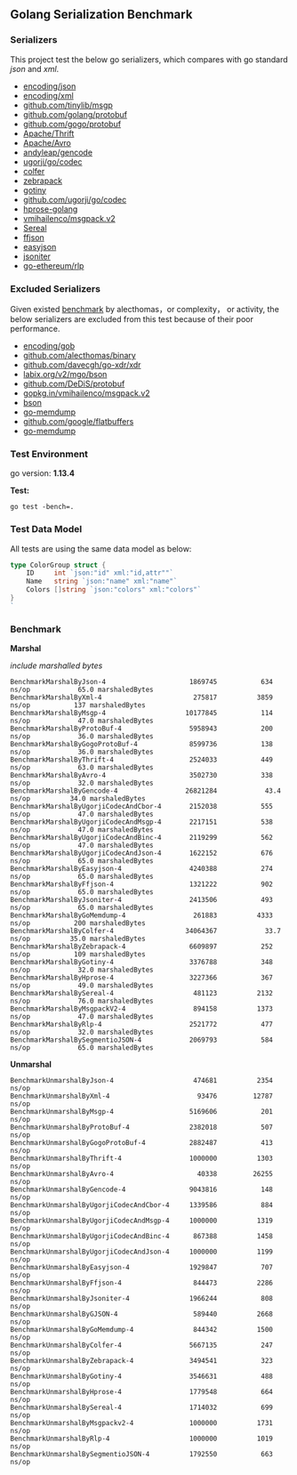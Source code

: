 ## Golang Serialization Benchmark

### Serializers

This project test the below go serializers, which compares with go standard _json_ and _xml_.

- [encoding/json](http://golang.org/pkg/encoding/json/)
- [encoding/xml](http://golang.org/pkg/encoding/xml/)
- [github.com/tinylib/msgp](http://github.com/tinylib/msgp)
- [github.com/golang/protobuf](http://github.com/golang/protobuf)
- [github.com/gogo/protobuf](http://github.com/gogo/protobuf)
- [Apache/Thrift](https://github.com/apache/thrift/tree/master/lib/go)
- [Apache/Avro](https://github.com/linkedin/goavro)
- [andyleap/gencode](https://github.com/andyleap/gencode)
- [ugorji/go/codec](https://github.com/ugorji/go/tree/master/codec)
- [colfer](https://github.com/pascaldekloe/colfer)
- [zebrapack](https://github.com/glycerine/zebrapack)
- [gotiny](https://github.com/niubaoshu/gotiny)
- [github.com/ugorji/go/codec](http://github.com/ugorji/go/codec)
- [hprose-golang](https://github.com/hprose/hprose-golang/tree/master/io)
- [vmihailenco/msgpack.v2](https://github.com/vmihailenco/msgpack)
- [Sereal](https://github.com/Sereal/Sereal)
- [ffjson](https://github.com/pquerna/ffjson)
- [easyjson](https://github.com/mailru/easyjson)
- [jsoniter](https://github.com/json-iterator/go)
- [go-ethereum/rlp](https://github.com/ethereum/go-ethereum)

###  Excluded Serializers

Given existed [benchmark](https://github.com/alecthomas/go_serialization_benchmarks) by alecthomas，or complexity， or activity, the below serializers are excluded from this test because of their poor performance.

- [encoding/gob](http://golang.org/pkg/encoding/gob/)
- [github.com/alecthomas/binary](http://github.com/alecthomas/binary)
- [github.com/davecgh/go-xdr/xdr](http://github.com/davecgh/go-xdr/xdr)
- [labix.org/v2/mgo/bson](http://labix.org/v2/mgo/bson)
- [github.com/DeDiS/protobuf](http://github.com/DeDiS/protobuf)
- [gopkg.in/vmihailenco/msgpack.v2](http://gopkg.in/vmihailenco/msgpack.v2)
- [bson](http://github.com/micro/go-bson)
- [go-memdump](https://github.com/alexflint/go-memdump)
- [github.com/google/flatbuffers](http://github.com/google/flatbuffers)
- [go-memdump](https://github.com/alexflint/go-memdump)

### Test Environment
go version: **1.13.4**

**Test:**

```
go test -bench=. 
```

### Test Data Model

All tests are using the same data model as below:

```go
type ColorGroup struct {
    ID     int `json:"id" xml:"id,attr""`
    Name   string `json:"name" xml:"name"`
    Colors []string `json:"colors" xml:"colors"`
}
`
```

### Benchmark

**Marshal**

_include marshalled bytes_

```
BenchmarkMarshalByJson-4                 	 1869745	       634 ns/op	        65.0 marshaledBytes
BenchmarkMarshalByXml-4                  	  275817	      3859 ns/op	       137 marshaledBytes
BenchmarkMarshalByMsgp-4                 	10177845	       114 ns/op	        47.0 marshaledBytes
BenchmarkMarshalByProtoBuf-4             	 5958943	       200 ns/op	        36.0 marshaledBytes
BenchmarkMarshalByGogoProtoBuf-4         	 8599736	       138 ns/op	        36.0 marshaledBytes
BenchmarkMarshalByThrift-4               	 2524033	       449 ns/op	        63.0 marshaledBytes
BenchmarkMarshalByAvro-4                 	 3502730	       338 ns/op	        32.0 marshaledBytes
BenchmarkMarshalByGencode-4              	26821284	        43.4 ns/op	        34.0 marshaledBytes
BenchmarkMarshalByUgorjiCodecAndCbor-4   	 2152038	       555 ns/op	        47.0 marshaledBytes
BenchmarkMarshalByUgorjiCodecAndMsgp-4   	 2217151	       538 ns/op	        47.0 marshaledBytes
BenchmarkMarshalByUgorjiCodecAndBinc-4   	 2119299	       562 ns/op	        47.0 marshaledBytes
BenchmarkMarshalByUgorjiCodecAndJson-4   	 1622152	       676 ns/op	        65.0 marshaledBytes
BenchmarkMarshalByEasyjson-4             	 4240388	       274 ns/op	        65.0 marshaledBytes
BenchmarkMarshalByFfjson-4               	 1321222	       902 ns/op	        65.0 marshaledBytes
BenchmarkMarshalByJsoniter-4             	 2413506	       493 ns/op	        65.0 marshaledBytes
BenchmarkMarshalByGoMemdump-4            	  261883	      4333 ns/op	       200 marshaledBytes
BenchmarkMarshalByColfer-4               	34064367	        33.7 ns/op	        35.0 marshaledBytes
BenchmarkMarshalByZebrapack-4            	 6609897	       252 ns/op	       109 marshaledBytes
BenchmarkMarshalByGotiny-4               	 3376788	       348 ns/op	        32.0 marshaledBytes
BenchmarkMarshalByHprose-4               	 3227366	       367 ns/op	        49.0 marshaledBytes
BenchmarkMarshalBySereal-4               	  481123	      2132 ns/op	        76.0 marshaledBytes
BenchmarkMarshalByMsgpackV2-4            	  894158	      1373 ns/op	        47.0 marshaledBytes
BenchmarkMarshalByRlp-4                  	 2521772	       477 ns/op	        32.0 marshaledBytes
BenchmarkMarshalBySegmentioJSON-4        	 2069793	       584 ns/op	        65.0 marshaledBytes
```


**Unmarshal**

```
BenchmarkUnmarshalByJson-4                 	  474681	      2354 ns/op
BenchmarkUnmarshalByXml-4                  	   93476	     12787 ns/op
BenchmarkUnmarshalByMsgp-4                 	 5169606	       201 ns/op
BenchmarkUnmarshalByProtoBuf-4             	 2382018	       507 ns/op
BenchmarkUnmarshalByGogoProtoBuf-4         	 2882487	       413 ns/op
BenchmarkUnmarshalByThrift-4               	 1000000	      1303 ns/op
BenchmarkUnmarshalByAvro-4                 	   40338	     26255 ns/op
BenchmarkUnmarshalByGencode-4              	 9043816	       148 ns/op
BenchmarkUnmarshalByUgorjiCodecAndCbor-4   	 1339586	       884 ns/op
BenchmarkUnmarshalByUgorjiCodecAndMsgp-4   	 1000000	      1319 ns/op
BenchmarkUnmarshalByUgorjiCodecAndBinc-4   	  867388	      1458 ns/op
BenchmarkUnmarshalByUgorjiCodecAndJson-4   	 1000000	      1199 ns/op
BenchmarkUnmarshalByEasyjson-4             	 1929847	       707 ns/op
BenchmarkUnmarshalByFfjson-4               	  844473	      2286 ns/op
BenchmarkUnmarshalByJsoniter-4             	 1966244	       808 ns/op
BenchmarkUnmarshalByGJSON-4                	  589440	      2668 ns/op
BenchmarkUnmarshalByGoMemdump-4            	  844342	      1500 ns/op
BenchmarkUnmarshalByColfer-4               	 5667135	       247 ns/op
BenchmarkUnmarshalByZebrapack-4            	 3494541	       323 ns/op
BenchmarkUnmarshalByGotiny-4               	 3546631	       488 ns/op
BenchmarkUnmarshalByHprose-4               	 1779548	       664 ns/op
BenchmarkUnmarshalBySereal-4               	 1714032	       699 ns/op
BenchmarkUnmarshalByMsgpackv2-4            	 1000000	      1731 ns/op
BenchmarkUnmarshalByRlp-4                  	 1000000	      1019 ns/op
BenchmarkUnmarshalBySegmentioJSON-4        	 1792550	       663 ns/op
```